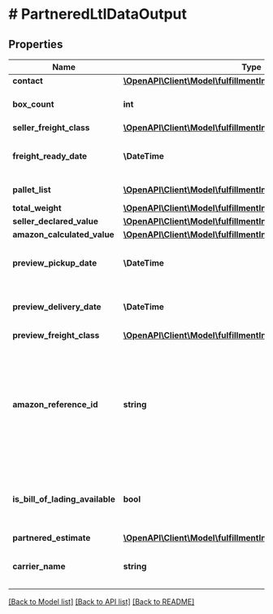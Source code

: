 # # PartneredLtlDataOutput

## Properties

Name | Type | Description | Notes
------------ | ------------- | ------------- | -------------
**contact** | [**\OpenAPI\Client\Model\fulfillmentInboundV0\Contact**](Contact.md) |  |
**box_count** | **int** | Contains an unsigned integer |
**seller_freight_class** | [**\OpenAPI\Client\Model\fulfillmentInboundV0\SellerFreightClass**](SellerFreightClass.md) |  | [optional]
**freight_ready_date** | **\DateTime** | Type containing date in string format |
**pallet_list** | [**\OpenAPI\Client\Model\fulfillmentInboundV0\Pallet[]**](Pallet.md) | A list of pallet information. |
**total_weight** | [**\OpenAPI\Client\Model\fulfillmentInboundV0\Weight**](Weight.md) |  |
**seller_declared_value** | [**\OpenAPI\Client\Model\fulfillmentInboundV0\Amount**](Amount.md) |  | [optional]
**amazon_calculated_value** | [**\OpenAPI\Client\Model\fulfillmentInboundV0\Amount**](Amount.md) |  | [optional]
**preview_pickup_date** | **\DateTime** | Type containing date in string format |
**preview_delivery_date** | **\DateTime** | Type containing date in string format |
**preview_freight_class** | [**\OpenAPI\Client\Model\fulfillmentInboundV0\SellerFreightClass**](SellerFreightClass.md) |  |
**amazon_reference_id** | **string** | A unique identifier created by Amazon that identifies this Amazon-partnered, Less Than Truckload/Full Truckload (LTL/FTL) shipment. |
**is_bill_of_lading_available** | **bool** | Indicates whether the bill of lading for the shipment is available. |
**partnered_estimate** | [**\OpenAPI\Client\Model\fulfillmentInboundV0\PartneredEstimate**](PartneredEstimate.md) |  | [optional]
**carrier_name** | **string** | The carrier for the inbound shipment. |

[[Back to Model list]](../../README.md#models) [[Back to API list]](../../README.md#endpoints) [[Back to README]](../../README.md)
